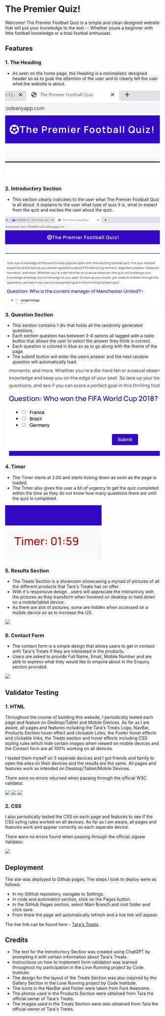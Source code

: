# The Premier Quiz!

Welcome! The Premier Football Quiz is a simple and clean designed website that will put your knowledge to the test -- Whether youre a beginner with little football knowledge or a total footbal enthusiast.


## Features

### 1. The Heading

+ As seen on the home page, the Heading is a minimalistic designed header so as to grab the attention of the user and to clearly tell the user what the website is about.

<img src="assets/images/PP2-Heading-Img.png">

### 2. Introductory Section

+ This section clearly indicates to the user what The Premier Football Quiz is all about. It explains to the user what type of quiz it is, what to expect from the quiz and excites the user about the quiz..

<img src="assets/images/PP2-Intro-Img.png">

### 3. Question Section

+ This section contains 1 div that holds all the randomly generated questions.
+ Each section question has between 3-4 optons all tagged with a radio button that allows the user to select the answer they think is correct.
+ Each question is colored in blue so as to go along with the theme of the page.
+ The submit button will enter the users answer and the next random question will automatically load.

<img src="assets/images/PP2-Question.png">

### 4. Timer

+ The Timer starts at 2.00 and starts ticking down as soon as the page is loaded.
+ The Timer also gives the user a bit of urgency to get the quiz completed within the time as they do not know how many questions there are until the quiz is completed.

<img src="assets/images/PP2-Timer.png">

### 5. Results Section

+ The Treats Section is a showroom showcasing a myriad of pictures of all the different products that Tara's Treats has on offer.
+ With it's responsive design , users will appreciate the interactivty with the pictures as they transform when hovered on desktop or held down on a mobile/tablet device.
+ As there are alot of pictures, some are hidden when accessed on a mobile device so as to increase the UX.

<img src="assets/images/TreatsSection.jpg">

### 6. Contact Form

+ The contact form is a simple design that allows users to get in contact with Tara's Treats if they are interested in the products.
+ Users are asked to provide Full Name, Email, Mobile Number and are able to express what they would like to enquire about in the Enquiry section provided.

<img src="assets/images/ContactForm.jpg">

## Validator Testing

### 1. HTML

Throughout the course of building this website, I periodically tested each page and feature on Desktop/Tablet and Mobile Devices.
As far as I am aware, all pages and features including the Tara's Treats Logo, NavBar, Products Section hover effect and clickable Links, the Footer hover effects and clickable links, the Treats section and hover effects including CSS styling rules which hide certain images when viewed on mobile devices and the Contact form are all 100% working on all devices. 

I tested them myself on 3 seperate devices and I got friends and family to open the sites on their devices and the results are the same. All pages and features work as intended on Desktop/Tablet/Mobile Devices. 

There were no errors returned when passing through the official W3C validator.

<img src="assets/images/IndexVal.jpg">
<img src="assets/images/TreatsVal.jpg">
<img src="assets/images/ContactVal.jpg">

### 2. CSS

I also periodically tested the CSS on each page and features to see if the CSS syling rules worked on all devices.
As far as I am aware, all pages and features work and appear correctly on each seperate device.

There were no errors found when passing through the official Jigsaw Validator.

<img src="assets/images/CSSVal.jpg">

## Deployment 

The site was deployed to Github pages. The steps I took to deploy were as follows:

+ In my GitHub repository, navigate to Settings.
+ In code and automation section, click on the Pages button
+ In the GitHub Pages section, select Main Branch and root folder and click save.
+ From there the page will automatically refresh and a live link will appear.

The live link can be found here - [Tara's Treats](https://dr0per.github.io/Tara-s-Treats/).

## Credits 

+ The text for the Introductory Section was created using ChatGPT by prompting it with certain information about Tara's Treats.
+ Instructions on how to implement form validation was learned throughout my participation in the Love Running project by Code Institute.
+ The design for the layout of the Treats Section was also inspired by the Gallery Section in the Love Running project by Code Institute. 
+ The icons in the NavBar and Footer were taken from Font Awesome.
+ The photos used in the Products Section were obtained from Tara the official owner of Tara's Treats.
+ The images used in the Treats Section were also obtained from Tara the official owner of Tara's Treats.